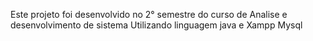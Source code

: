 Este projeto foi desenvolvido no 2° semestre do curso de Analise e desenvolvimento de sistema Utilizando linguagem java e Xampp Mysql
